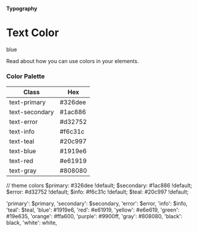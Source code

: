 #### Typography

# Text Color

<p class="text-gray">blue</p>

Read about how you can use colors in your elements.

### Color Palette

| Class          | Hex                                         |
| -------------- | ------------------------------------------- |
| text-primary   | <span class="text-primary">#326dee</span>   |
| text-secondary | <span class="text-secondary">#1ac886</span> |
| text-error     | <span class="text-error">#d32752</span>     |
| text-info      | <span class="text-info">#f6c31c</span>      |
| text-teal      | <span class="text-teal">#20c997</span>      |
| text-blue      | <span class="text-blue">#1919e6</span>      |
| text-red       | <span class="text-red">#e61919</span>       |
| text-gray      | <span class="text-gray">#808080</span>      |

// theme colors
$primary: #326dee !default;
$secondary: #1ac886 !default;
$error: #d32752 !default;
$info: #f6c31c !default;
$teal: #20c997 !default;

'primary': $primary,
'secondary': $secondary,
'error': $error,
'info': $info,
'teal': $teal,
'blue': #1919e6,
'red': #e61919,
'yellow': #e6e619,
'green': #19e635,
'orange': #ffa600,
'purple': #9900ff,
'gray': #808080,
'black': black,
'white': white,
